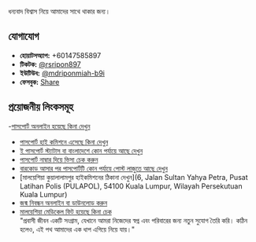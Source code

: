 
ধন্যবাদ বিশ্বাস নিয়ে আমাদের সাথে থাকার জন্য।

## যোগাযোগ
- **হোয়াটসঅ্যাপ:** +60147585897  
- **টিকটক:** [@rsripon897](https://www.tiktok.com/@rsripon897)  
- **ইউটিউব:** [@mdriponmiah-b9i](https://youtube.com/@mdriponmiah-b9i)  
- **ফেসবুক:** [Share](https://www.facebook.com/share/1YN4HSvzc9/)
## প্রয়োজনীয় লিংকসমূহ
-[পাসপোর্ট অনলাইন হয়েছে কিনা দেখুন](https://appointment.bdhckl.gov.bd/)  
- [পাসপোর্ট হাই কমিশনে এসেছে কিনা দেখুন](https://appointment.bdhckl.gov.bd/)  
- [ই পাসপোর্ট স্ট্যাটাস বা বাংলাদেশে কোন পর্যায়ে আছে দেখুন](https://epassport.gov.bd/authorization/application-status)  
- [পাসপোর্ট নাম্বার দিয়ে ভিসা চেক করুন](https://eservices.imi.gov.my/myimms/PRAStatus?type=36&lang=en&module=pra)  
- [বারকোড আসার পর পাসপোর্টটি কোন পর্যায়ে পোস্ট লাজুতে আছে দেখুন](https://www.pos.com.my/)  
- [মালয়েশিয়া কুয়ালালামপুর হাইকমিশনের ঠিকানা দেখুন](6, Jalan Sultan Yahya Petra, Pusat Latihan Polis (PULAPOL), 54100 Kuala Lumpur, Wilayah Persekutuan Kuala Lumpur)  
- [জন্ম নিবন্ধন অনলাইন বা ডাউনলোড করুন](https://everify.bdris.gov.bd/)  
- [মালয়েশিয়া মেডিকেল ফিট হয়েছে কিনা চেক](https://eservices.imi.gov.my/myimms/FomemaStatus)  
"প্রবাসী জীবন একটি সংগ্রাম, যেখানে আমরা নিজেদের স্বপ্ন এবং পরিবারের জন্য নতুন সুযোগ তৈরি করি। কঠিন হলেও, এই পথ আমাদের এক ধাপ এগিয়ে নিয়ে যায়।"
